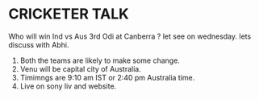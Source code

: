 # CRICKETER TALK

 Who will win Ind vs Aus 3rd Odi at Canberra ? let see on wednesday. lets discuss with Abhi.

 1. Both the teams are likely to make some change.
 2. Venu will be capital city of Australia.
 3. Timimngs are 9:10 am IST or 2:40 pm Australia time.
 4. Live on sony liv and website.